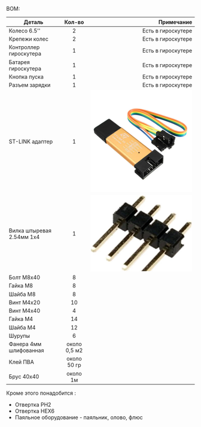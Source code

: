 BOM:

|Деталь  | Кол-во | Примечание |
|----------------|:---------:|----------------:|
| Колесо 6.5'' | 2 | Есть в гироскутере |
| Крепежи колес | 2 | Есть в гироскутере |
| Контроллер гироскутера | 1 | Есть в гироскутере |
| Батарея гироскутера | 1 | Есть в гироскутере |
| Кнопка пуска | 1 | Есть в гироскутере |
| Разъем зарядки | 1 | Есть в гироскутере |
|ST-LINK адаптер| 1 |  ![img.png](pics/img_4.png)|
|Вилка штыревая 2.54мм 1х4| 1 | ![img_1.png](pics/img_5.png) |
| Болт М8х40 | 8 |  |
| Гайка М8 | 8 |  |
| Шайба М8 | 8 |  |
| Винт М4х20 | 10 |  |
| Винт М4х40 | 4 |  |
| Гайка М4 | 14 |  |
| Шайба М4 | 12 |  |
| Шурупы | 6 |  |
| Фанера 4мм шлифованная | около 0,5 м2 |  |
| Клей ПВА | около 50 гр |  |
| Брус 40х40 | около 1м |  |

Кроме этого понадобится :
* Отвертка PH2
* Отвертка HEX6
* Паяльное оборудование - паяльник, олово, флюс
